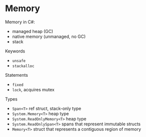 # Memory

Memory in C#:
- managed heap (GC)
- native memory (unmanaged, no GC)
- stack


Keywords
- `unsafe`
- `stackalloc`

Statements
- `fixed`
- `lock`, acquires mutex

Types
- `Span<T>` ref struct, stack-only type
- `System.Memory<T>` heap type
- `System.ReadOnlyMemory<T>` heap type
- `System.ReadOnlySpan<T>` spans that represent immutable structs
- `Memory<T>` struct that represents a contiguous region of memory
